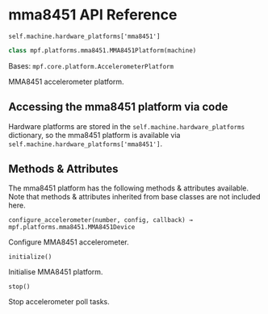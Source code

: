 # mma8451 API Reference

`self.machine.hardware_platforms['mma8451']`

``` python
class mpf.platforms.mma8451.MMA8451Platform(machine)
```

Bases: `mpf.core.platform.AccelerometerPlatform`

MMA8451 accelerometer platform.

## Accessing the mma8451 platform via code

Hardware platforms are stored in the `self.machine.hardware_platforms` dictionary, so the mma8451 platform is available via `self.machine.hardware_platforms['mma8451']`.

## Methods & Attributes

The mma8451 platform has the following methods & attributes available. Note that methods & attributes inherited from base classes are not included here.

`configure_accelerometer(number, config, callback) → mpf.platforms.mma8451.MMA8451Device`

Configure MMA8451 accelerometer.

`initialize()`

Initialise MMA8451 platform.

`stop()`

Stop accelerometer poll tasks.
